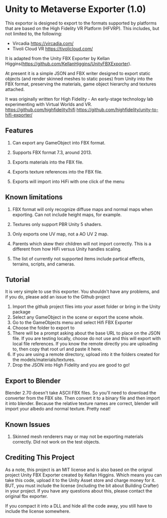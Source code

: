 Unity to Metaverse Exporter (1.0)
=======

This exportor is designed to export to the formats supported by platforms that are based on the High Fidelity VR Platform (HFVRP). This includes, but not limited to, the following:

* Vircadia https://vircadia.com/
* Tivoli Cloud VR https://tivolicloud.com/

It is adapted from the Unity FBX Exporter by Kellan Higgins(https://github.com/KellanHiggins/UnityFBXExporter).  

At present it is a simple JSON and FBX writer designed to export static objects (and render skinned meshes to static poses) from Unity into the FBX format, preserving the materials, game object hierarchy and textures attached.

It was originally written for High Fidelity - An early-stage technology lab experimenting with Virtual Worlds and VR.  https://github.com/highfidelity/hifi https://github.com/highfidelity/unity-to-hifi-exporter/


Features
-------------------------

1. Can export any GameObject into FBX format.

2. Supports FBX format 7.3, around 2013.

3. Exports materials into the FBX file.

4. Exports texture references into the FBX file.

5. Exports will import into HiFi with one click of the menu


Known limitations
-------------------------

1. FBX format will only recognize diffuse maps and normal maps when exporting. Can not include height maps, for example.

2. Textures only support PBR Unity 5 shaders.

3. Only exports one UV map, not a AO UV 2 map.

4. Parents which skew their children will not import correctly. This is a different from how HiFi versus Unity handles scaling.

5. The list of currently not supported items include partical effects, terrains, scripts, and cameras.

Tutorial
------------------------
It is very simple to use this exporter. You shouldn't have any problems, and if you do, please add an issue to the Github project

1. Import the github project files into your asset folder or bring in the Unity package
1. Select any GameObject in the scene or export the scene whole.
2. Go to the GameObjects menu and select Hifi FBX Exporter
3. Choose the folder to export to
4. There will be a prompt asking about the base URL to place on the JSON file.  If you are testing locally, choose do not use and this will export with local file references.  If you know the remote directly you are uploading to, then copy that root url and paste it here.
5. If you are using a remote directory, upload into it the folders created for the models/materials/textures.
6. Drop the JSON into High Fidelity and you are good to go!


Export to Blender
------------------------

Blender 2.70 doesn't take ASCII FBX files. So you'll need to download the converter from the FBX site. Then convert it to a binary file and then import it into blender. Because the relative texture names are correct, blender will import your albedo and normal texture. Pretty neat!

Known Issues
------------------------

1. Skinned mesh renderers may or may not be exporting materials correctly. Did not work on the test objects.

Crediting This Project
------------------------

As a note, this project is an MIT license and is also based on the orignal project Unity FBX Exporter created by Kellan Higgins. Which means you can take this code, upload it to the Unity Asset store and charge money for it. BUT, you must include the license (including the bit about Building Crafter) in your project. If you have any questions about this, please contact the original fbx exporter.

If you compact it into a DLL and hide all the code away, you still have to include the license somewhere.
